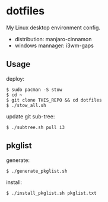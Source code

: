 # dotfiles

My Linux desktop environment config.

- distribution: manjaro-cinnamon
- windows mannager: i3wm-gaps

## Usage

deploy:
```
$ sudo pacman -S stow
$ cd ~
$ git clone THIS_REPO && cd dotfiles
$ ./stow_all.sh
```

update git sub-tree:
```
$ ./subtree.sh pull i3
```

## pkglist

generate:
```
$ ./generate_pkglist.sh
```

install:
```
$ ./install_pkglist.sh pkglist.txt
```
